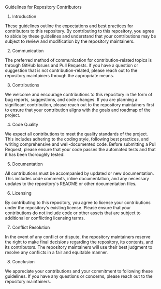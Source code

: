 Guidelines for Repository Contributors

1. Introduction

These guidelines outline the expectations and best practices for contributors to this repository. By contributing to this repository, you agree to abide by these guidelines and understand that your contributions may be subject to review and modification by the repository maintainers.

2. Communication

The preferred method of communication for contribution-related topics is through GitHub Issues and Pull Requests. If you have a question or suggestion that is not contribution-related, please reach out to the repository maintainers through the appropriate means.

3. Contributions

We welcome and encourage contributions to this repository in the form of bug reports, suggestions, and code changes. If you are planning a significant contribution, please reach out to the repository maintainers first to ensure that your contribution aligns with the goals and roadmap of the project.

4. Code Quality

We expect all contributions to meet the quality standards of the project. This includes adhering to the coding style, following best practices, and writing comprehensive and well-documented code. Before submitting a Pull Request, please ensure that your code passes the automated tests and that it has been thoroughly tested.

5. Documentation

All contributions must be accompanied by updated or new documentation. This includes code comments, inline documentation, and any necessary updates to the repository's README or other documentation files.

6. Licensing

By contributing to this repository, you agree to license your contributions under the repository's existing license. Please ensure that your contributions do not include code or other assets that are subject to additional or conflicting licensing terms.

7. Conflict Resolution

In the event of any conflict or dispute, the repository maintainers reserve the right to make final decisions regarding the repository, its contents, and its contributors. The repository maintainers will use their best judgment to resolve any conflicts in a fair and equitable manner.

8. Conclusion

We appreciate your contributions and your commitment to following these guidelines. If you have any questions or concerns, please reach out to the repository maintainers.
